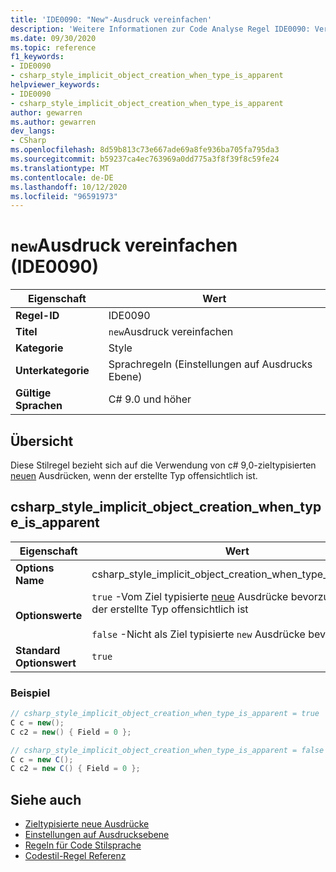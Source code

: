 ```yaml
---
title: 'IDE0090: "New"-Ausdruck vereinfachen'
description: 'Weitere Informationen zur Code Analyse Regel IDE0090: Vereinfachen des "New"-Ausdrucks'
ms.date: 09/30/2020
ms.topic: reference
f1_keywords:
- IDE0090
- csharp_style_implicit_object_creation_when_type_is_apparent
helpviewer_keywords:
- IDE0090
- csharp_style_implicit_object_creation_when_type_is_apparent
author: gewarren
ms.author: gewarren
dev_langs:
- CSharp
ms.openlocfilehash: 8d59b813c73e667ade69a8fe936ba705fa795da3
ms.sourcegitcommit: b59237ca4ec763969a0dd775a3f8f39f8c59fe24
ms.translationtype: MT
ms.contentlocale: de-DE
ms.lasthandoff: 10/12/2020
ms.locfileid: "96591973"
---
```

# <a name="simplify-new-expression-ide0090"></a>`new`Ausdruck vereinfachen (IDE0090)

|Eigenschaft|Wert|
|-|-|
| **Regel-ID** | IDE0090 |
| **Titel** | `new`Ausdruck vereinfachen |
| **Kategorie** | Style |
| **Unterkategorie** | Sprachregeln (Einstellungen auf Ausdrucks Ebene) |
| **Gültige Sprachen** | C# 9.0 und höher |

## <a name="overview"></a>Übersicht

Diese Stilregel bezieht sich auf die Verwendung von c# 9,0-zieltypisierten [neuen](/dotnet/csharp/language-reference/proposals/csharp-9.0/target-typed-new) Ausdrücken, wenn der erstellte Typ offensichtlich ist.

## <a name="csharp_style_implicit_object_creation_when_type_is_apparent"></a>csharp_style_implicit_object_creation_when_type_is_apparent

|Eigenschaft|Wert|
|-|-|
| **Options Name** | csharp_style_implicit_object_creation_when_type_is_apparent
| **Optionswerte** | `true` -Vom Ziel typisierte [neue](/dotnet/csharp/language-reference/proposals/csharp-9.0/target-typed-new) Ausdrücke bevorzugen, wenn der erstellte Typ offensichtlich ist<br /><br /> `false` -Nicht als Ziel typisierte `new` Ausdrücke bevorzugen |
| **Standard Optionswert** | `true` |

### <a name="example"></a>Beispiel

```csharp
// csharp_style_implicit_object_creation_when_type_is_apparent = true
C c = new();
C c2 = new() { Field = 0 };

// csharp_style_implicit_object_creation_when_type_is_apparent = false
C c = new C();
C c2 = new C() { Field = 0 };
```

## <a name="see-also"></a>Siehe auch

- [Zieltypisierte neue Ausdrücke](/dotnet/csharp/language-reference/proposals/csharp-9.0/target-typed-new)
- [Einstellungen auf Ausdrucksebene](expression-level-preferences.md)
- [Regeln für Code Stilsprache](language-rules.md)
- [Codestil-Regel Referenz](index.md)
